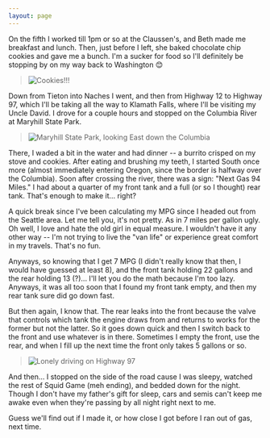 ```yaml
---
layout: page
---
```

On the fifth I worked till 1pm or so at the Claussen's, and Beth made me breakfast and lunch. Then, just before I left, she baked chocolate chip cookies and gave me a bunch. I'm a sucker for food so I'll definitely be stopping by on my way back to Washington 😊

> ![Cookies!!!](https://i.imgur.com/SRSSSgl.jpg)

Down from Tieton into Naches I went, and then from Highway 12 to Highway 97, which I'll be taking all the way to Klamath Falls, where I'll be visiting my Uncle David. I drove for a couple hours and stopped on the Columbia River at Maryhill State Park.

> ![Maryhill State Park, looking East down the Columbia](https://i.imgur.com/4JuZy5C.jpg)

There, I waded a bit in the water and had dinner -- a burrito crisped on my stove and cookies. After eating and brushing my teeth, I started South once more (almost immediately entering Oregon, since the border is halfway over the Columbia). Soon after crossing the river, there was a sign: "Next Gas 94 Miles." I had about a quarter of my front tank and a full (or so I thought) rear tank. That's enough to make it... right?

A quick break since I've been calculating my MPG since I headed out from the Seattle area. Let me tell you, it's not pretty. As in 7 miles per gallon ugly. Oh well, I love and hate the old girl in equal measure. I wouldn't have it any other way -- I'm not trying to live the "van life" or experience great comfort in my travels. That's no fun.

Anyways, so knowing that I get 7 MPG (I didn't really know that then, I would have guessed at least 8), and the front tank holding 22 gallons and the rear holding 13 (?)... I'll let you do the math because I'm too lazy. Anyways, it was all too soon that I found my front tank empty, and then my rear tank sure did go down fast.

But then again, I know that. The rear leaks into the front because the valve that controls which tank the engine draws from and returns to works for the former but not the latter. So it goes down quick and then I switch back to the front and use whatever is in there. Sometimes I empty the front, use the rear, and when I fill up the next time the front only takes 5 gallons or so.

> ![Lonely driving on Highway 97](https://i.imgur.com/TWNAyxK.jpg)

And then... I stopped on the side of the road cause I was sleepy, watched the rest of Squid Game (meh ending), and bedded down for the night. Though I don't have my father's gift for sleep, cars and semis can't keep me awake even when they're passing by all night right next to me.

<p class="cliffhanger">Guess we'll find out if I made it, or how close I got before I ran out of gas, next time.</p>